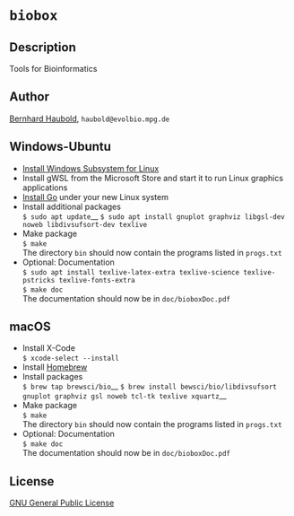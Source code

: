 # `biobox`
## Description
Tools for Bioinformatics
## Author
[Bernhard Haubold](http://guanine.evolbio.mpg.de/), `haubold@evolbio.mpg.de`
## Windows-Ubuntu
- [Install Windows Subsystem for Linux](https://docs.microsoft.com/en-us/windows/wsl/install)
- Install gWSL from the Microsoft Store and start it to run Linux graphics applications
- [Install Go](https://go.dev/doc/install) under your new Linux system 
- Install additional packages  
  `$ sudo apt update`__
  `$ sudo apt install gnuplot graphviz libgsl-dev noweb
  libdivsufsort-dev texlive`
- Make package  
  `$ make`  
  The directory `bin` should now contain the programs listed in `progs.txt`
- Optional: Documentation  
  `$ sudo apt install texlive-latex-extra texlive-science texlive-pstricks texlive-fonts-extra`  
  `$ make doc`  
  The documentation should now be in `doc/bioboxDoc.pdf`
## macOS
- Install X-Code  
  `$ xcode-select --install`
- Install [Homebrew](https://brew.sh)
- Install packages  
  `$ brew tap brewsci/bio`__
  `$ brew install bewsci/bio/libdivsufsort gnuplot graphviz gsl noweb tcl-tk texlive xquartz`__
- Make package  
  `$ make`  
  The directory `bin` should now contain the programs listed in `progs.txt`
- Optional: Documentation  
  `$ make doc`  
  The documentation should now be in `doc/bioboxDoc.pdf`
## License
[GNU General Public License](https://www.gnu.org/licenses/gpl.html)
